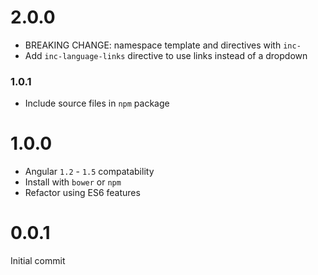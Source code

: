# 2.0.0

* BREAKING CHANGE: namespace template and directives with `inc-`
* Add `inc-language-links` directive to use links instead of a dropdown

### 1.0.1

* Include source files in `npm` package

# 1.0.0

* Angular `1.2` - `1.5` compatability
* Install with `bower` or `npm`
* Refactor using ES6 features

# 0.0.1

Initial commit
